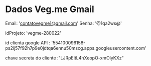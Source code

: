# Dados Veg.me Gmail

Email: 'contatovegme1@gmail.com'
Senha: '@1qa2ws@'


idProjeto: 'vegme-280022'

id clienta google API : '554100096158-ps2ij57f92h7p9e0jdtqa6ennu50mscg.apps.googleusercontent.com'

chave secreta do cliente :"LJRpEltL4hXeopO-xmOlyKXz"